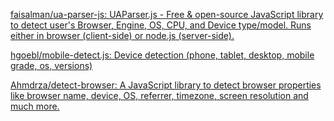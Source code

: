 
[faisalman/ua-parser-js: UAParser.js - Free & open-source JavaScript library to detect user's Browser, Engine, OS, CPU, and Device type/model. Runs either in browser (client-side) or node.js (server-side).](https://github.com/faisalman/ua-parser-js)

[hgoebl/mobile-detect.js: Device detection (phone, tablet, desktop, mobile grade, os, versions)](https://github.com/hgoebl/mobile-detect.js)

[Ahmdrza/detect-browser: A JavaScript library to detect browser properties like browser name, device, OS, referrer, timezone, screen resolution and much more.](https://github.com/Ahmdrza/detect-browser)

